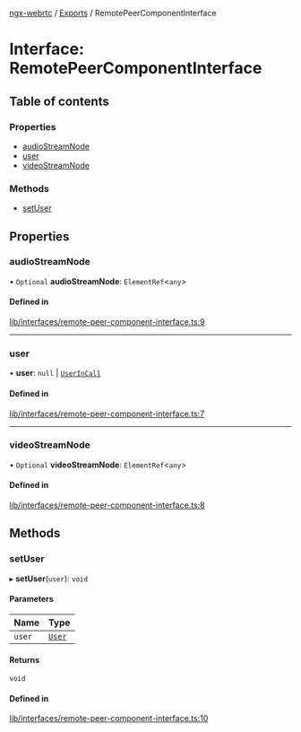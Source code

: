[ngx-webrtc](https://github.com/lotterfriends/ngx-webrtc/tree/main/libs/ngx-webrtc/docs/README.md) / [Exports](https://github.com/lotterfriends/ngx-webrtc/tree/main/libs/ngx-webrtc/docs/modules.md) / RemotePeerComponentInterface

# Interface: RemotePeerComponentInterface

## Table of contents

### Properties

- [audioStreamNode](https://github.com/lotterfriends/ngx-webrtc/tree/main/libs/ngx-webrtc/docs/interfaces/RemotePeerComponentInterface.md#audiostreamnode)
- [user](https://github.com/lotterfriends/ngx-webrtc/tree/main/libs/ngx-webrtc/docs/interfaces/RemotePeerComponentInterface.md#user)
- [videoStreamNode](https://github.com/lotterfriends/ngx-webrtc/tree/main/libs/ngx-webrtc/docs/interfaces/RemotePeerComponentInterface.md#videostreamnode)

### Methods

- [setUser](https://github.com/lotterfriends/ngx-webrtc/tree/main/libs/ngx-webrtc/docs/interfaces/RemotePeerComponentInterface.md#setuser)

## Properties

### audioStreamNode

• `Optional` **audioStreamNode**: `ElementRef`<`any`\>

#### Defined in

[lib/interfaces/remote-peer-component-interface.ts:9](https://github.com/lotterfriends/video-chat/blob/1e50ece/libs/ngx-webrtc/src/lib/interfaces/remote-peer-component-interface.ts#L9)

___

### user

• **user**: ``null`` \| [`UserInCall`](https://github.com/lotterfriends/ngx-webrtc/tree/main/libs/ngx-webrtc/docs/interfaces/UserInCall.md)

#### Defined in

[lib/interfaces/remote-peer-component-interface.ts:7](https://github.com/lotterfriends/video-chat/blob/1e50ece/libs/ngx-webrtc/src/lib/interfaces/remote-peer-component-interface.ts#L7)

___

### videoStreamNode

• `Optional` **videoStreamNode**: `ElementRef`<`any`\>

#### Defined in

[lib/interfaces/remote-peer-component-interface.ts:8](https://github.com/lotterfriends/video-chat/blob/1e50ece/libs/ngx-webrtc/src/lib/interfaces/remote-peer-component-interface.ts#L8)

## Methods

### setUser

▸ **setUser**(`user`): `void`

#### Parameters

| Name | Type |
| :------ | :------ |
| `user` | [`User`](https://github.com/lotterfriends/ngx-webrtc/tree/main/libs/ngx-webrtc/docs/interfaces/User.md) |

#### Returns

`void`

#### Defined in

[lib/interfaces/remote-peer-component-interface.ts:10](https://github.com/lotterfriends/video-chat/blob/1e50ece/libs/ngx-webrtc/src/lib/interfaces/remote-peer-component-interface.ts#L10)
